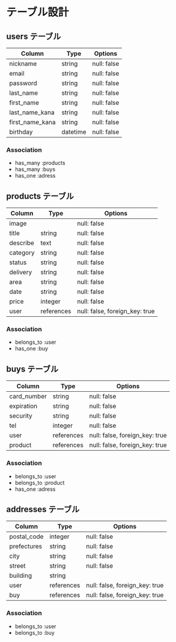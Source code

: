 # テーブル設計

## users テーブル

| Column          | Type     | Options     |
| --------------- | -------- | ----------- |
| nickname        | string   | null: false |
| email           | string   | null: false |
| password        | string   | null: false |
| last_name       | string   | null: false |
| first_name      | string   | null: false |
| last_name_kana  | string   | null: false |
| first_name_kana | string   | null: false |
| birthday        | datetime | null: false |

### Association

- has_many :products
- has_many :buys
- has_one  :adress

## products テーブル

| Column   | Type       | Options                        |
| -------- | ---------- | ------------------------------ |
| image    |            | null: false                    |
| title    | string     | null: false                    |
| describe | text       | null: false                    |
| category | string     | null: false                    |
| status   | string     | null: false                    |
| delivery | string     | null: false                    |
| area     | string     | null: false                    |
| date     | string     | null: false                    |
| price    | integer    | null: false                    |
| user     | references | null: false, foreign_key: true |

### Association

- belongs_to :user
- has_one    :buy

## buys テーブル

| Column      | Type       | Options                        |
| ----------- | ---------- | ------------------------------ |
| card_number | string     | null: false                    |
| expiration  | string     | null: false                    |
| security    | string     | null: false                    |
| tel         | integer    | null: false                    |
| user        | references | null: false, foreign_key: true |
| product     | references | null: false, foreign_key: true |

### Association

- belongs_to :user
- belongs_to :product
- has_one    :adress

## addresses テーブル

| Column      | Type       | Options                        |
| ----------- | ---------- | ------------------------------ |
| postal_code | integer    | null: false                    |
| prefectures | string     | null: false                    |
| city        | string     | null: false                    |
| street      | string     | null: false                    |
| building    | string     |                                |
| user        | references | null: false, foreign_key: true |
| buy         | references | null: false, foreign_key: true |

### Association

- belongs_to :user
- belongs_to :buy